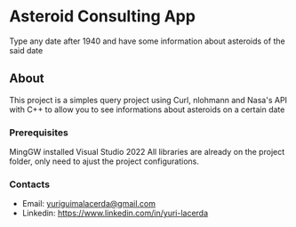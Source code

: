 # Asteroid Consulting App

Type any date after 1940 and have some information about asteroids of the said date

## About

This project is a simples query project using Curl, nlohmann and Nasa's API with C++ to allow you to see informations about asteroids on a certain date

### Prerequisites

MingGW installed
Visual Studio 2022
All libraries are already on the project folder, only need to ajust the project configurations.

### Contacts

- Email: yuriguimalacerda@gmail.com
- Linkedin: https://www.linkedin.com/in/yuri-lacerda
